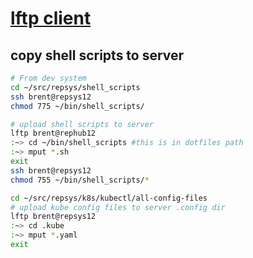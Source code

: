 # **[lftp client](https://linuxopsys.com/topics/lftp-commands)**

## copy shell scripts to server

```bash
# From dev system 
cd ~/src/repsys/shell_scripts
ssh brent@repsys12
chmod 775 ~/bin/shell_scripts/

# upload shell scripts to server
lftp brent@rephub12
:~> cd ~/bin/shell_scripts #this is in dotfiles path
:~> mput *.sh
exit
ssh brent@repsys12
chmod 755 ~/bin/shell_scripts/*

cd ~/src/repsys/k8s/kubectl/all-config-files
# upload kube config files to server .config dir
lftp brent@repsys12
:~> cd .kube
:~> mput *.yaml
exit
```
